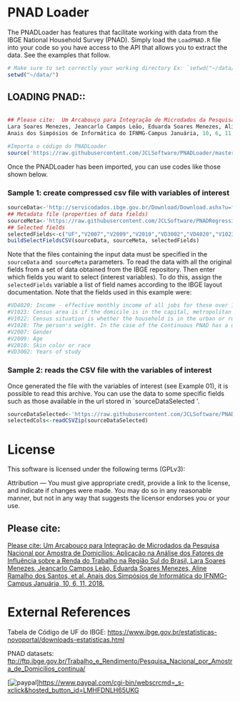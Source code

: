# PNAD Loader

The PNADLoader has features that facilitate working with data from the IBGE National Household Survey (PNAD). Simply load the `LoadPNAD.R` file into your code so you have access to the API that allows you to extract the data. See the examples that follow.

```R
# Make sure to set correctly your working directory Ex: `setwd("~/data/")`.
setwd("~/data/")
```

## LOADING PNAD::

```R
 
## Please cite:  Um Arcabouço para Integração de Microdados da Pesquisa Nacional por Amostra de Domicílios: Aplicação na Análise dos Fatores de Influência sobre a Renda do Trabalho na Região Sul do Brasil,
Lara Soares Menezes, Jeancarlo Campos Leão, Eduarda Soares Menezes, Aline Ramalho dos Santos, et al.
Anais dos Simpόsios de Informática do IFNMG-Campus Januária, 10, 6, 11, 2018. Avaliable on http://research.jcloud.net.br/bib/?q=Fatores

#Importa o código do PNADLoader
source('https://raw.githubusercontent.com/JCLSoftware/PNADLoader/master/src/LoadPNAD.R')

```
Once the PNADLoader has been imported, you can use codes like those shown below.

### Sample 1: create compressed csv file with variables of interest
```R
sourceData<-'http://servicodados.ibge.gov.br/Download/Download.ashx?u=ftp.ibge.gov.br/Trabalho_e_Rendimento/Pesquisa_Nacional_por_Amostra_de_Domicilios_continua/Trimestral/Microdados/2017/PNADC_012017_20180816.zip'
## Metadata file (properties of data fields)
sourceMeta<-'https://raw.githubusercontent.com/JCLSoftware/PNADRegression/master/data/meta.zip'
## Selected fields
selectedFields<-c("UF","V2007","V2009","V2010","VD3002","VD4020","V1023","V1022","V1028")
buildSelectFieldsCSV(sourceData, sourceMeta, selectedFields)

```
Note that the files containing the input data must be specified in the `sourceData` and` sourceMeta` parameters. To read the data with all the original fields from a set of data obtained from the IBGE repository. Then enter which fields you want to select (interest variables). To do this, assign the `selectedFields` variable a list of field names according to the IBGE layout documentation. Note that the fields used in this example were:

```R
#VD4020: Income - effective monthly income of all jobs for those over 14 years of age
#V1023: Census area is if the domicile is in the capital, metropolitan region or elsewhere in the state
#V1022: Census situation is whether the household is in the urban or rural area
#V1028: The person's weight. In the case of the Continuous PNAD has a unique variable of weight of the person and weight of the domicile
#V2007: Gender
#V2009: Age
#V2010: Skin color or race
#VD3002: Years of study
```
### Sample 2: reads the CSV file with the variables of interest
Once generated the file with the variables of interest (see Example 01), it is possible to read this archive. You can use the data to some specific fields such as those available in the url stored in `sourceDataSelected '.
```R
sourceDataSelected<-'https://raw.githubusercontent.com/JCLSoftware/PNADLoader/master/data/PNADC_012017_20180816i.zip'
selectedCols<-readCSVZip(sourceDataSelected)
```

# License

This software is licensed under the following terms (GPLv3):

Attribution — You must give appropriate credit, provide a link to the license, and indicate if changes were made. You may do so in any reasonable manner, but not in any way that suggests the licensor endorses you or your use. 

## Please cite:

[Please cite:  Um Arcabouço para Integração de Microdados da Pesquisa Nacional por Amostra de Domicílios: Aplicação na Análise dos Fatores de Influência sobre a Renda do Trabalho na Região Sul do Brasil,
Lara Soares Menezes, Jeancarlo Campos Leão, Eduarda Soares Menezes, Aline Ramalho dos Santos, et al.
Anais dos Simpόsios de Informática do IFNMG-Campus Januária, 10, 6, 11, 2018.](http://research.jcloud.net.br/bib/?q=Fatores)

# External References
Tabela de Código de UF do IBGE: https://www.ibge.gov.br/estatisticas-novoportal/downloads-estatisticas.html

PNAD datasets: ftp://ftp.ibge.gov.br/Trabalho_e_Rendimento/Pesquisa_Nacional_por_Amostra_de_Domicilios_continua/


[![paypal](https://www.paypalobjects.com/en_US/i/btn/btn_donateCC_LG.gif)]https://www.paypal.com/cgi-bin/webscrcmd=_s-xclick&hosted_button_id=LMHFDNLH65UKG

